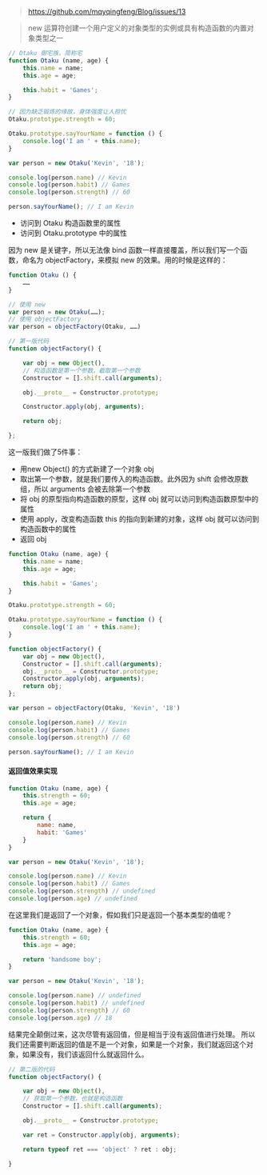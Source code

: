 > https://github.com/mqyqingfeng/Blog/issues/13

> new 运算符创建一个用户定义的对象类型的实例或具有构造函数的内置对象类型之一

```js
// Otaku 御宅族，简称宅
function Otaku (name, age) {
    this.name = name;
    this.age = age;

    this.habit = 'Games';
}

// 因为缺乏锻炼的缘故，身体强度让人担忧
Otaku.prototype.strength = 60;

Otaku.prototype.sayYourName = function () {
    console.log('I am ' + this.name);
}

var person = new Otaku('Kevin', '18');

console.log(person.name) // Kevin
console.log(person.habit) // Games
console.log(person.strength) // 60

person.sayYourName(); // I am Kevin
```
- 访问到 Otaku 构造函数里的属性
- 访问到 Otaku.prototype 中的属性

因为 new 是关键字，所以无法像 bind 函数一样直接覆盖，所以我们写一个函数，命名为 objectFactory，来模拟 new 的效果。用的时候是这样的：

```js
function Otaku () {
    ……
} 

// 使用 new
var person = new Otaku(……);
// 使用 objectFactory
var person = objectFactory(Otaku, ……)
```

```js
// 第一版代码
function objectFactory() {

    var obj = new Object(),
    // 构造函数是第一个参数，截取第一个参数
    Constructor = [].shift.call(arguments);

    obj.__proto__ = Constructor.prototype;

    Constructor.apply(obj, arguments);

    return obj;

}; 
```
这一版我们做了5件事：
- 用new Object() 的方式新建了一个对象 obj
- 取出第一个参数，就是我们要传入的构造函数。此外因为 shift 会修改原数组，所以 arguments 会被去除第一个参数
- 将 obj 的原型指向构造函数的原型，这样 obj 就可以访问到构造函数原型中的属性
- 使用 apply，改变构造函数 this 的指向到新建的对象，这样 obj 就可以访问到构造函数中的属性
- 返回 obj

```js
function Otaku (name, age) {
    this.name = name;
    this.age = age;

    this.habit = 'Games';
}

Otaku.prototype.strength = 60;

Otaku.prototype.sayYourName = function () {
    console.log('I am ' + this.name);
}

function objectFactory() {
    var obj = new Object(),
    Constructor = [].shift.call(arguments);
    obj.__proto__ = Constructor.prototype;
    Constructor.apply(obj, arguments);
    return obj;
};

var person = objectFactory(Otaku, 'Kevin', '18')

console.log(person.name) // Kevin
console.log(person.habit) // Games
console.log(person.strength) // 60

person.sayYourName(); // I am Kevin
```

#### 返回值效果实现
```js
function Otaku (name, age) {
    this.strength = 60;
    this.age = age;

    return {
        name: name,
        habit: 'Games'
    }
}

var person = new Otaku('Kevin', '18');

console.log(person.name) // Kevin
console.log(person.habit) // Games
console.log(person.strength) // undefined
console.log(person.age) // undefined
```
在这里我们是返回了一个对象，假如我们只是返回一个基本类型的值呢？
```js
function Otaku (name, age) {
    this.strength = 60;
    this.age = age;

    return 'handsome boy';
}

var person = new Otaku('Kevin', '18');

console.log(person.name) // undefined
console.log(person.habit) // undefined
console.log(person.strength) // 60
console.log(person.age) // 18
```
结果完全颠倒过来，这次尽管有返回值，但是相当于没有返回值进行处理。
所以我们还需要判断返回的值是不是一个对象，如果是一个对象，我们就返回这个对象，如果没有，我们该返回什么就返回什么。

```js
// 第二版的代码
function objectFactory() {

    var obj = new Object(),
    // 获取第一个参数，也就是构造函数
    Constructor = [].shift.call(arguments);

    obj.__proto__ = Constructor.prototype;

    var ret = Constructor.apply(obj, arguments);

    return typeof ret === 'object' ? ret : obj;

}
```